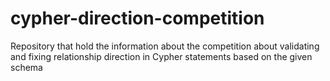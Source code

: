 # cypher-direction-competition
Repository that hold the information about the competition about validating and fixing relationship direction in Cypher statements based on the given schema
